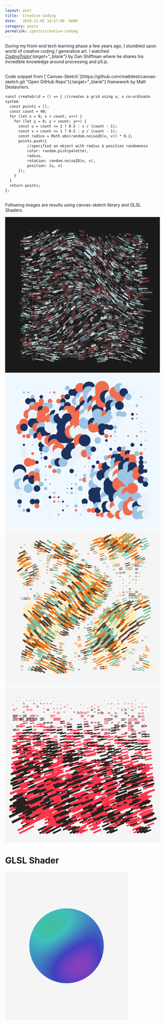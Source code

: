 ```yaml
---
layout: post
title:  Creative Coding
date:   2018-11-02 14:57:00 -0600
category: posts
permalink: /posts/creative-coding
---
```

During my front-end tech learning phase a few years ago, I stumbled upon world of creative coding / generative art. I watched *[CodingTrain](https://www.youtube.com/user/shiffman/featured "Open YouTube Link"){:target="_blank"}* by Dan Shiffman where he shares his incredible knowledge around processing and p5.js.  

<br>
Code snippet from [`Canvas-Sketch`](https://github.com/mattdesl/canvas-sketch.git "Open GitHub Repo"){:target="_blank"} framework by Matt Deslauriers.

    const createGrid = () => { //creates a grid using u, v co-ordinate system
      const points = [];
      const count = 40;
      for (let x = 0; x < count; x++) {
        for (let y = 0; y < count; y++) {
          const u = count <= 1 ? 0.5 : x / (count - 1);
          const v = count <= 1 ? 0.5 : y / (count - 1);
          const radius = Math.abs(random.noise2D(u, v)) * 0.2;
          points.push({
              //specified an object with radius & position randomness
              color: random.pick(palette),
              radius,
              rotation: random.noise2D(u, v),
              position: [u, v]
          });
        }
      }
      return points;
    };
  
<br>Following images are results using canvas-sketch library and GLSL Shaders.  

<img src="/assets/img/genArt3.png" alt="genArt3"/>
<img src="/assets/img/genArt2.png" alt="genArt2"/>
<img src="/assets/img/genArt1.png" alt="genArt1"/>
<img src="/assets/img/genArt4.png" alt="genArt4"/>

  
# GLSL Shader
<img src="/assets/img/genArt5.png" alt="genArt5"/>